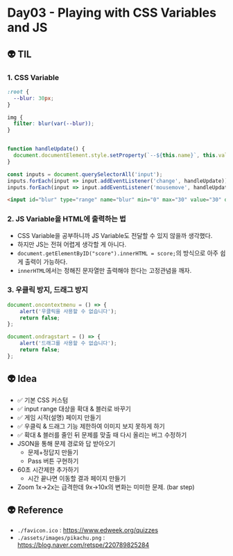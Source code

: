 # Day03 - Playing with CSS Variables and JS

## 👽 TIL
### 1. CSS Variable
``` CSS
:root {
  --blur: 30px;
}

img {
  filter: blur(var(--blur));
}
```
``` JavaScript

function handleUpdate() {
  document.documentElement.style.setProperty(`--${this.name}`, this.value + this.dataset.sizing);
}

const inputs = document.querySelectorAll('input');
inputs.forEach(input => input.addEventListener('change', handleUpdate));
inputs.forEach(input => input.addEventListener('mousemove', handleUpdate));
```
``` HTML
<input id="blur" type="range" name="blur" min="0" max="30" value="30" data-sizing="px">
```

### 2. JS Variable을 HTML에 출력하는 법
- CSS Variable을 공부하니까 JS Variable도 전달할 수 있지 않을까 생각했다. 
- 하지만 JS는 전혀 어렵게 생각할 게 아니다. 
- `document.getElementByID("score").innerHTML = score;`의 방식으로 아주 쉽게 출력이 가능하다. 
- `innerHTML`에서는 정해진 문자열만 출력해야 한다는 고정관념을 깨자.

### 3. 우클릭 방지, 드래그 방지
```JavaScript
document.oncontextmenu = () => {
	alert('우클릭을 사용할 수 없습니다');
	return false;
};

document.ondragstart = () => {
	alert('드래그를 사용할 수 없습니다');
	return false;
};
```

## 👽 Idea
- ✅ 기본 CSS 커스텀
- ✅ input range 대상을 확대 & 블러로 바꾸기 
- ✅ 게임 시작(설명) 페이지 만들기
- ✅ 우클릭 & 드래그 기능 제한하여 이미지 보지 못하게 하기
- ✅ 확대 & 블러를 줄인 뒤 문제를 맞출 때 다시 올리는 버그 수정하기
- JSON을 통해 문제 경로와 답 받아오기
  - 문제+정답지 만들기
  - Pass 버튼 구현하기
- 60초 시간제한 추가하기
  - 시간 끝나면 이동할 결과 페이지 만들기
- Zoom 1x->2x는 급격한데 9x->10x의 변화는 미미한 문제. (bar step)

## 👽 Reference
- `./favicon.ico` : https://www.edweek.org/quizzes
- `./assets/images/pikachu.png` : https://blog.naver.com/retspe/220789825284